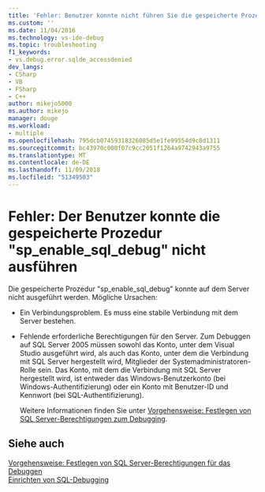 ```yaml
---
title: 'Fehler: Benutzer konnte nicht führen Sie die gespeicherte Prozedur "sp_enable_sql_debug" | Microsoft-Dokumentation'
ms.custom: ''
ms.date: 11/04/2016
ms.technology: vs-ide-debug
ms.topic: troubleshooting
f1_keywords:
- vs.debug.error.sqlde_accessdenied
dev_langs:
- CSharp
- VB
- FSharp
- C++
author: mikejo5000
ms.author: mikejo
manager: douge
ms.workload:
- multiple
ms.openlocfilehash: 795dcb07459318326085d5e1fe99554d9c8d1311
ms.sourcegitcommit: bc43970c000f07c9cc2051f1264a9742943a9755
ms.translationtype: MT
ms.contentlocale: de-DE
ms.lasthandoff: 11/09/2018
ms.locfileid: "51349503"
---
```

# <a name="error-user-could-not-execute-stored-procedure-spenablesqldebug"></a>Fehler: Der Benutzer konnte die gespeicherte Prozedur "sp_enable_sql_debug" nicht ausführen
Die gespeicherte Prozedur "sp_enable_sql_debug" konnte auf dem Server nicht ausgeführt werden. Mögliche Ursachen:  
  
- Ein Verbindungsproblem. Es muss eine stabile Verbindung mit dem Server bestehen.  
  
- Fehlende erforderliche Berechtigungen für den Server. Zum Debuggen auf SQL Server 2005 müssen sowohl das Konto, unter dem Visual Studio ausgeführt wird, als auch das Konto, unter dem die Verbindung mit SQL Server hergestellt wird, Mitglieder der Systemadministratoren-Rolle sein. Das Konto, mit dem die Verbindung mit SQL Server hergestellt wird, ist entweder das Windows-Benutzerkonto (bei Windows-Authentifizierung) oder ein Konto mit Benutzer-ID und Kennwort (bei SQL-Authentifizierung).  
  
  Weitere Informationen finden Sie unter [Vorgehensweise: Festlegen von SQL Server-Berechtigungen zum Debugging](https://msdn.microsoft.com/84e088d0-0409-41d4-841b-f5d4b0fda414).  
  
## <a name="see-also"></a>Siehe auch  
 [Vorgehensweise: Festlegen von SQL Server-Berechtigungen für das Debuggen](https://msdn.microsoft.com/84e088d0-0409-41d4-841b-f5d4b0fda414)   
 [Einrichten von SQL-Debugging](/previous-versions/visualstudio/visual-studio-2010/s4sszxst\(v\=vs.100\))